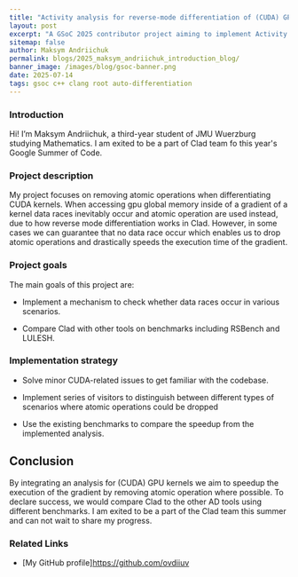 ```yaml
---
title: "Activity analysis for reverse-mode differentiation of (CUDA) GPU kernels"
layout: post
excerpt: "A GSoC 2025 contributor project aiming to implement Activity Analysis for (CUDA) GPU kernels"
sitemap: false
author: Maksym Andriichuk
permalink: blogs/2025_maksym_andriichuk_introduction_blog/
banner_image: /images/blog/gsoc-banner.png
date: 2025-07-14
tags: gsoc c++ clang root auto-differentiation
---
```


### Introduction
Hi! I’m Maksym Andriichuk, a third-year student of JMU Wuerzburg studying Mathematics. I am exited to be a part of Clad team fo this year's Google Summer of Code.

### Project description
My project focuses on removing atomic operations when differentiating CUDA kernels. When accessing gpu global memory inside of a gradient of a kernel data races inevitably occur and atomic operation are used instead, due to how reverse mode differentiation works in Clad. However, in some cases we can guarantee that no data race occur which enables us to drop atomic operations and drastically speeds the execution time of the gradient.

### Project goals
The main goals of this project are:

- Implement a mechanism to check whether data races occur in various scenarios.

- Compare Clad with other tools on benchmarks including RSBench and LULESH.

### Implementation strategy 
- Solve minor CUDA-related issues to get familiar with the codebase.

- Implement series of visitors to distinguish between different types of scenarios where atomic operations could be dropped

- Use the existing benchmarks to compare the speedup from the implemented analysis.

## Conclusion 

By integrating an analysis for (CUDA) GPU kernels we aim to speedup the execution of the gradient by removing atomic operation where possible. To declare success, we would compare Clad to the other AD tools using different benchmarks. I am exited to be a part of the Clad team this summer and can not wait to share my progress. 

### Related Links

- [My GitHub profile]https://github.com/ovdiiuv
